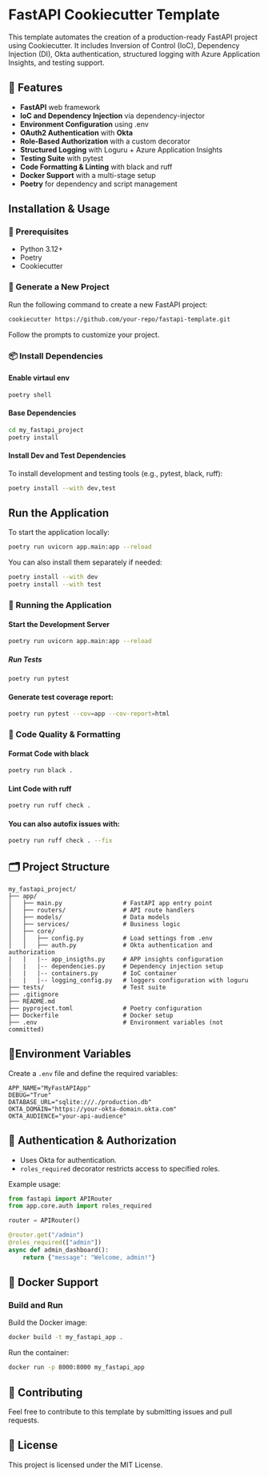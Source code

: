 
# FastAPI Cookiecutter Template

This template automates the creation of a production-ready FastAPI project using Cookiecutter. It includes Inversion of Control (IoC), Dependency Injection (DI), Okta authentication, structured logging with Azure Application Insights, and testing support.

## 🚀 Features
- **FastAPI** web framework
- **IoC and Dependency Injection** via dependency-injector
- **Environment Configuration** using .env
- **OAuth2 Authentication** with **Okta**
- **Role-Based Authorization** with a custom decorator
- **Structured Logging** with Loguru + Azure Application Insights
- **Testing Suite** with pytest
- **Code Formatting & Linting** with black and ruff
- **Docker Support** with a multi-stage setup
- **Poetry** for dependency and script management


## Installation & Usage

### 💠 Prerequisites
- Python 3.12+
- Poetry
- Cookiecutter

### 🧱 Generate a New Project
Run the following command to create a new FastAPI project:

```sh
cookiecutter https://github.com/your-repo/fastapi-template.git
```

Follow the prompts to customize your project.

### 📦 Install Dependencies
#### Enable virtaul env

```sh
poetry shell
```

#### Base Dependencies

```sh
cd my_fastapi_project
poetry install
```
#### Install Dev and Test Dependencies

To install development and testing tools (e.g., pytest, black, ruff):

```sh
poetry install --with dev,test
```

## Run the Application
To start the application locally:

```sh
poetry run uvicorn app.main:app --reload
```

You can also install them separately if needed:
```sh
poetry install --with dev
poetry install --with test
```

### 🥪 Running the Application

#### Start the Development Server

```sh
poetry run uvicorn app.main:app --reload
```

##### Run Tests

```sh
poetry run pytest
```

#### Generate test coverage report:

```sh
poetry run pytest --cov=app --cov-report=html
```
### 🧹 Code Quality & Formatting

#### Format Code with black

```sh
poetry run black .
```
#### Lint Code with ruff

```sh
poetry run ruff check .
```
#### You can also autofix issues with:

```sh
poetry run ruff check . --fix
```
## 🗂️ Project Structure

```
my_fastapi_project/
├── app/
│   ├── main.py                 # FastAPI app entry point
│   ├── routers/                # API route handlers
│   ├── models/                 # Data models
│   ├── services/               # Business logic
│   ├── core/
│   │   ├── config.py           # Load settings from .env
│   │   ├── auth.py             # Okta authentication and authorization
|   |   |-- app_insigths.py     # APP insights configuration
│   |   |-- dependencies.py     # Dependency injection setup
│   |   |-- containers.py       # IoC container
|   |   |-- logging_config.py   # loggers configuration with loguru
├── tests/                      # Test suite
├── .gitignore
├── README.md
├── pyproject.toml              # Poetry configuration
├── Dockerfile                  # Docker setup
├── .env                        # Environment variables (not committed)
```

## 🧬Environment Variables

Create a `.env` file and define the required variables:

```
APP_NAME="MyFastAPIApp"
DEBUG="True"
DATABASE_URL="sqlite:///./production.db"
OKTA_DOMAIN="https://your-okta-domain.okta.com"
OKTA_AUDIENCE="your-api-audience"
```

## 🔐 Authentication & Authorization

- Uses Okta for authentication.
- `roles_required` decorator restricts access to specified roles.

Example usage:

```python
from fastapi import APIRouter
from app.core.auth import roles_required

router = APIRouter()

@router.get("/admin")
@roles_required(["admin"])
async def admin_dashboard():
    return {"message": "Welcome, admin!"}
```

## 🐳 Docker Support

### Build and Run

Build the Docker image:

```sh
docker build -t my_fastapi_app .
```

Run the container:

```sh
docker run -p 8000:8000 my_fastapi_app
```

## 🤝 Contributing

Feel free to contribute to this template by submitting issues and pull requests.

## 📄 License

This project is licensed under the MIT License.